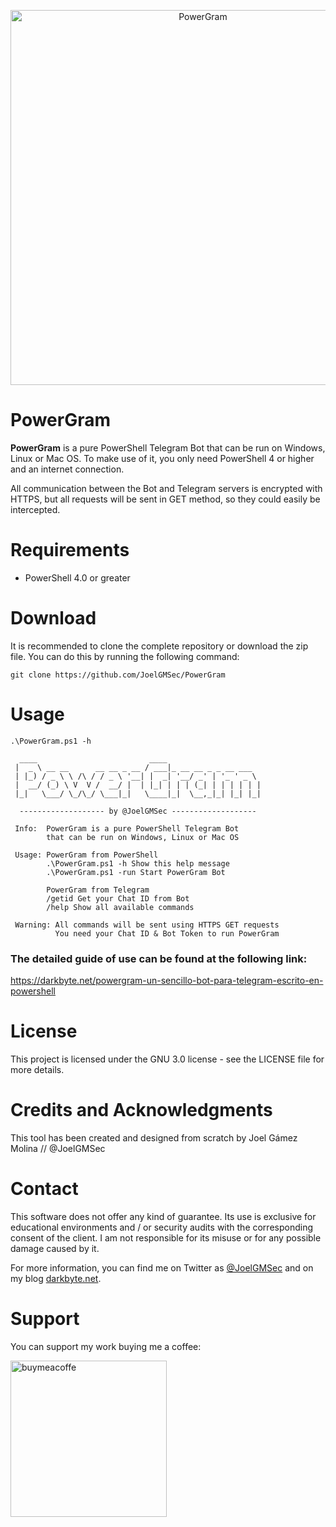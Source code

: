 <p align="center"><img width=600 alt="PowerGram" src="https://github.com/JoelGMSec/PowerGram/blob/main/PowerGram.png"></p>

# PowerGram
**PowerGram** is a pure PowerShell Telegram Bot that can be run on Windows, Linux or Mac OS. To make use of it, you only need PowerShell 4 or higher and an internet connection.

All communication between the Bot and Telegram servers is encrypted with HTTPS, but all requests will be sent in GET method, so they could easily be intercepted.


# Requirements
- PowerShell 4.0 or greater


# Download
It is recommended to clone the complete repository or download the zip file.
You can do this by running the following command:
```
git clone https://github.com/JoelGMSec/PowerGram
```


# Usage
```
.\PowerGram.ps1 -h

  ____                         ____                      
 |  _ \ __ __      __ __ _ __ / ___|_ __ __ _ _ __ ___   
 | |_) / _ \ \ /\ / / _ \ '__| |  _| '__/ _' | '_ ' _ \  
 |  __/ (_) \ V  V /  __/ |  | |_| | | | (_| | | | | | | 
 |_|   \___/ \_/\_/ \___|_|   \____|_|  \__,_|_| |_| |_| 

  ------------------- by @JoelGMSec -------------------  

 Info:  PowerGram is a pure PowerShell Telegram Bot
        that can be run on Windows, Linux or Mac OS

 Usage: PowerGram from PowerShell
        .\PowerGram.ps1 -h Show this help message
        .\PowerGram.ps1 -run Start PowerGram Bot

        PowerGram from Telegram
        /getid Get your Chat ID from Bot
        /help Show all available commands

 Warning: All commands will be sent using HTTPS GET requests
          You need your Chat ID & Bot Token to run PowerGram

```

### The detailed guide of use can be found at the following link:

https://darkbyte.net/powergram-un-sencillo-bot-para-telegram-escrito-en-powershell


# License
This project is licensed under the GNU 3.0 license - see the LICENSE file for more details.


# Credits and Acknowledgments
This tool has been created and designed from scratch by Joel Gámez Molina // @JoelGMSec


# Contact
This software does not offer any kind of guarantee. Its use is exclusive for educational environments and / or security audits with the corresponding consent of the client. I am not responsible for its misuse or for any possible damage caused by it.

For more information, you can find me on Twitter as [@JoelGMSec](https://twitter.com/JoelGMSec) and on my blog [darkbyte.net](https://darkbyte.net).


# Support
You can support my work buying me a coffee:

[<img width=250 alt="buymeacoffe" src="https://cdn.buymeacoffee.com/buttons/v2/default-blue.png">](https://www.buymeacoffee.com/joelgmsec)
